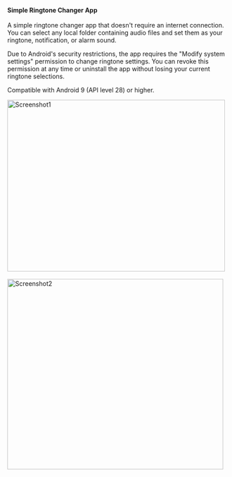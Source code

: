 <b>Simple Ringtone Changer App</b><br>
<br>
A simple ringtone changer app that doesn't require an internet connection. You can select any local folder containing audio files and set them as your ringtone, notification, or alarm sound.

Due to Android's security restrictions, the app requires the "Modify system settings" permission to change ringtone settings. You can revoke this permission at any time or uninstall the app without losing your current ringtone selections.

Compatible with Android 9 (API level 28) or higher.

<img width="495" height="389" alt="Screenshot1" src="https://github.com/user-attachments/assets/e66b4de8-6602-4f9a-a342-e7429fbc4988" />
<br>
<br>
<img width="491" height="432" alt="Screenshot2" src="https://github.com/user-attachments/assets/4c4839a4-3a20-44f8-97f1-44fcc581308d" />
